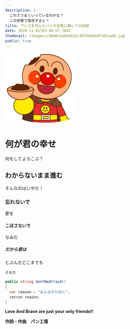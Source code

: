 ```yaml
---
description: |-
  これでうまくいっているのかな？
  この状態で保存すると？
title: アンコを含んだパンの生態に関しての記録
date: 2020-11-01T03:40:57.784Z
thumbnail: /images/c9bd0c6a6dd321c30f5b03e0f181aa9b.jpg
public: true
---
```

![](/images/c9bd0c6a6dd321c30f5b03e0f181aa9b.jpg)

# 何が君の幸せ

何をしてよろこぶ？

## わからないまま進む

そんなのはいやだ！

### 忘れないで

夢を

#### こぼさないで

なみだ

##### だから君は

とぶんだどこまでも

`そおだ`

```csharp
public string dontBeAfraid()
{
  var reason = "みんなのために";
  retrun reason;
}
```

**Love And Brave are just your only friends!!**

**作詞・作曲　パン工場**